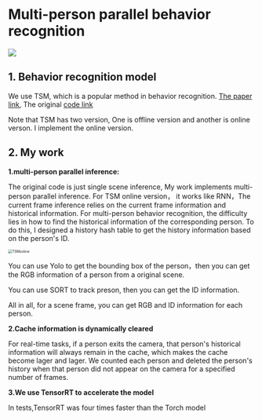 # Multi-person parallel behavior recognition

![](C:\Users\lenovo\Desktop\找工作相关\项目展示\脚踢刺杀输出[00-00-09--00-00-11].gif)

## 1. Behavior recognition model

We use TSM, which is a popular method in behavior recognition. [The paper link](https://arxiv.org/abs/1811.08383),  The original [code link](https://github.com/mit-han-lab/temporal-shift-module)

Note that TSM has two version, One is offline version and another is online verson. I implement the online version.

## 2. My work

**1.multi-person parallel inference:**

The original code is just single scene inference,  My work implements multi-person parallel inference. For TSM online version， it works like RNN，The current frame inference relies on the current frame information and historical information.  For multi-person behavior recognition, the difficulty lies in how to find the historical information of the corresponding person. To do this, I designed a history hash table to get the history information based on the person's ID.

<img src="C:\Users\lenovo\Desktop\找工作相关\TSMonline.png" alt="TSMonline" style="zoom:50%;" />

You can use Yolo to get the bounding box of the person，then you can get the RGB information of a person from a original scene.

You can use SORT to track preson, then you can get the ID information.

All in all, for a scene frame, you can get RGB and ID information for each person.

**2.Cache information is dynamically cleared**

For real-time tasks, if a person exits the camera, that person's historical information will always remain in the cache, which makes the cache become lager and lager. We counted each person and deleted the person's history when that person did not appear on the camera for a specified number of frames.

**3.We use TensorRT to accelerate the model**

In tests,TensorRT was four times faster than the Torch model